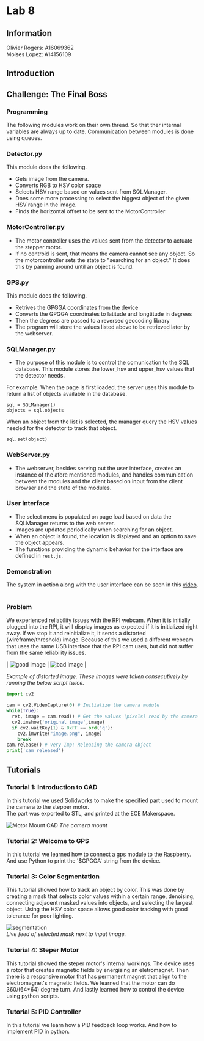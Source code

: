 # Lab 8
## Information
Olivier Rogers: A16069362  
Moises Lopez: A14156109
## Introduction


## Challenge: The Final Boss

### Programming
The following modules work on their own thread. So that ther internal variables are always up to date. Communication between modules is done using queues.

### Detector.py
This module does the following.
- Gets image from the camera.
- Converts RGB to HSV color space
- Selects HSV range based on values sent from SQLManager.
- Does some more processing to select the biggest object of the given HSV range in the image.
- Finds the horizontal offset to be sent to the MotorController

### MotorController.py
- The motor controller uses the values sent from the detector to actuate the stepper motor.  
- If no centroid is sent, that means the camera cannot see any object. So the motorcontroller sets the state to "searching for an object." It does this by panning around until an object is found.

### GPS.py
This module does the following.
- Retrives the GPGGA coordinates from the device
- Converts the GPGGA coordinates to latitude and longtitude in degrees
- Then the degress are passed to a reversed geocoding library  
- The program will store the values listed above to be retrieved later by the webserver.

### SQLManager.py
- The purpose of this module is to control the comunication to the SQL database. This module stores the lower_hsv and upper_hsv values that the detector needs.  

For example. When the page is first loaded, the server uses this module to return a list of objects available in the database.
```
sql = SQLManager()
objects = sql.objects
```

When an object from the list is selected, the manager query the HSV values needed for the detector to track that object.
```
sql.set(object)
```

### WebServer.py
- The webserver, besides serving out the user interface, creates an instance of the afore mentioned modules, and handles communication between the modules and the client based on input from the client browser and the state of the modules.

### User Interface
- The select menu is populated on page load based on data the SQLManager returns to the web server.
- Images are updated periodically when searching for an object.
- When an object is found, the location is displayed and an option to save the object appears.
- The functions providing the dynamic behavior for the interface are defined in `rest.js`.

### Demonstration
The system in action along with the user interface can be seen in this [video](https://youtu.be/I85MJMIBmd4).  
<br>
### Problem
We experienced reliability issues with the RPI webcam. When it is initially plugged into the RPI, it will display images as expected if it is initialized right away. If we stop it and reinitialize it, It sends a distorted (wireframe/threshold) image. Because of this we used a different webcam that uses the same USB interface that the RPI cam uses, but did not suffer from the same reliability issues.  

| ![good image](images/image-first.png) | ![bad image](images/image-bad-variation.png) |


*Example of distorted image. These images were taken consecutively by running the below script twice.*  


```python
import cv2

cam = cv2.VideoCapture(0) # Initialize the camera module
while(True):
  ret, image = cam.read() # Get the values (pixels) read by the camera
  cv2.imshow('original image',image)
  if cv2.waitKey(1) & 0xFF == ord('q'): 
    cv2.imwrite("image.png", image)
    break
cam.release() # Very Imp: Releasing the camera object
print('cam released')
```

## Tutorials

### Tutorial 1: Introduction to CAD

In this tutorial we used Solidworks to make the specified part used to mount the camera to the stepper motor.  
The part was exported to STL, and printed at the ECE Makerspace.

![Motor Mount CAD](Images/motor_mount.png)
*The camera mount*

### Tutorial 2: Welcome to GPS
In this tutorial we learned how to connect a gps module to the Raspberry. And use Python to print the '$GPGGA' string from the device.


### Tutorial 3: Color Segmentation

This tutorial showed how to track an object by color. This was done by creating a mask that selects color values within a certain range, denoising, connecting adjacent masked values into objects, and selecting the largest object. Using the HSV color space allows good color tracking with good tolerance for poor lighting.    

![segmentation](Images/tutorial2_segmentation.gif)  
*Live feed of selected mask next to input image.*
### Tutorial 4: Steper Motor
This tutorial showed the steper motor's internal workings. The device uses a rotor that creates magnetic fields by energising an eletromagnet. Then there is a responsive motor that has permanent magnet that align to the electromagnet's magnetic fields. We learned that the motor can do 360/(64*64) degree turn. And lastly learned how to control the device using python scripts.

### Tutorial 5: PID Controller
In this tutorial we learn how a PID feedback loop works. And how to implement PID in python.